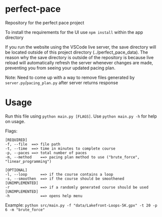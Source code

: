 # perfect-pace

Repository for the perfect pace project

To install the requirements for the UI use `npm install` within the app directory

If you run the website using the VSCode live server, the save directory will be located outside of this project directory (../perfect_pace_data). The reason why the save directory is outside of the repository is because live reload will automatically refresh the server whenever changes are made, preventing you from seeing your updated pacing plan.

Note: Need to come up with a way to remove files generated by `server.py`/`pacing_plan.py` after server returns response
# Usage

Run this file using `python main.py [FLAGS]`. Use `python main.py -h` for help on usage.

Flags:

```
[REQUIRED]
-f, --file  ==> file path
-t, --time  ==> time in minutes to complete course
-p, --paces ==> total number of paces
-m, --method    ==> pacing plan method to use ("brute_force", "linear_programming")

[OPTIONAL]
-l, --loop      ==> if the course contains a loop
-s, --smoothen  ==> if the course should be smoothened              [UNIMPLEMENTED]
-r              ==> if a randomly generated course should be used   [UNIMPLEMENTED]
-h              ==> opens help menu
```

Example: `python src/main.py -f "data/Lakefront-Loops-5K.gpx" -t 20 -p 6 -m "brute_force"`
